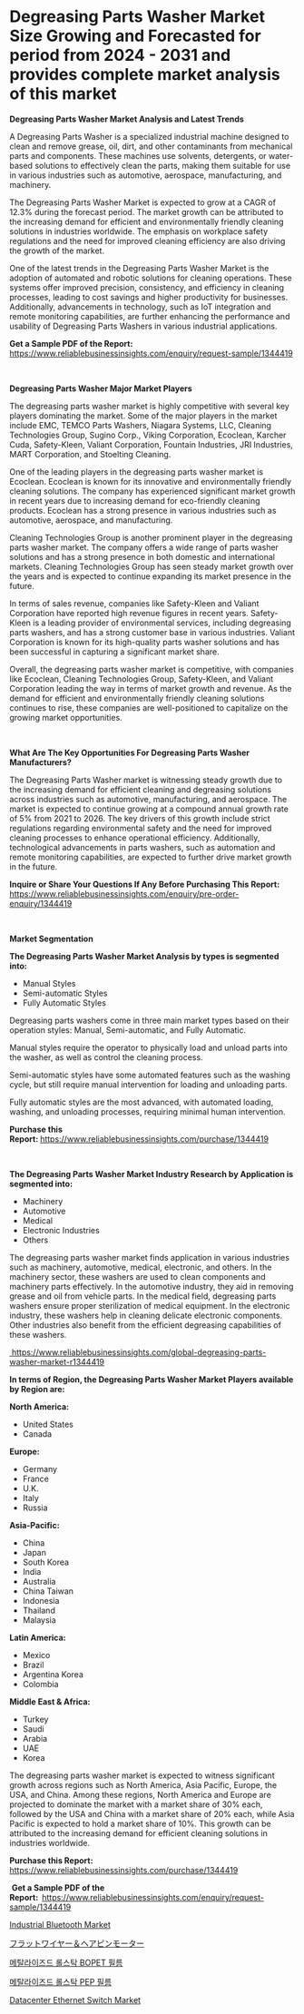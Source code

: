 <p><h1>Degreasing Parts Washer Market Size Growing and Forecasted for period from 2024 - 2031 and provides complete market analysis of this market</h1></p><p><strong>Degreasing Parts Washer Market Analysis and Latest Trends</strong></p>
<p><p>A Degreasing Parts Washer is a specialized industrial machine designed to clean and remove grease, oil, dirt, and other contaminants from mechanical parts and components. These machines use solvents, detergents, or water-based solutions to effectively clean the parts, making them suitable for use in various industries such as automotive, aerospace, manufacturing, and machinery.</p><p>The Degreasing Parts Washer Market is expected to grow at a CAGR of 12.3% during the forecast period. The market growth can be attributed to the increasing demand for efficient and environmentally friendly cleaning solutions in industries worldwide. The emphasis on workplace safety regulations and the need for improved cleaning efficiency are also driving the growth of the market.</p><p>One of the latest trends in the Degreasing Parts Washer Market is the adoption of automated and robotic solutions for cleaning operations. These systems offer improved precision, consistency, and efficiency in cleaning processes, leading to cost savings and higher productivity for businesses. Additionally, advancements in technology, such as IoT integration and remote monitoring capabilities, are further enhancing the performance and usability of Degreasing Parts Washers in various industrial applications.</p></p>
<p><strong>Get a Sample PDF of the Report:&nbsp;</strong> <a href="https://www.reliablebusinessinsights.com/enquiry/request-sample/1344419">https://www.reliablebusinessinsights.com/enquiry/request-sample/1344419</a></p>
<p>&nbsp;</p>
<p><strong>Degreasing Parts Washer Major Market Players</strong></p>
<p><p>The degreasing parts washer market is highly competitive with several key players dominating the market. Some of the major players in the market include EMC, TEMCO Parts Washers, Niagara Systems, LLC, Cleaning Technologies Group, Sugino Corp., Viking Corporation, Ecoclean, Karcher Cuda, Safety-Kleen, Valiant Corporation, Fountain Industries, JRI Industries, MART Corporation, and Stoelting Cleaning.</p><p>One of the leading players in the degreasing parts washer market is Ecoclean. Ecoclean is known for its innovative and environmentally friendly cleaning solutions. The company has experienced significant market growth in recent years due to increasing demand for eco-friendly cleaning products. Ecoclean has a strong presence in various industries such as automotive, aerospace, and manufacturing.</p><p>Cleaning Technologies Group is another prominent player in the degreasing parts washer market. The company offers a wide range of parts washer solutions and has a strong presence in both domestic and international markets. Cleaning Technologies Group has seen steady market growth over the years and is expected to continue expanding its market presence in the future.</p><p>In terms of sales revenue, companies like Safety-Kleen and Valiant Corporation have reported high revenue figures in recent years. Safety-Kleen is a leading provider of environmental services, including degreasing parts washers, and has a strong customer base in various industries. Valiant Corporation is known for its high-quality parts washer solutions and has been successful in capturing a significant market share.</p><p>Overall, the degreasing parts washer market is competitive, with companies like Ecoclean, Cleaning Technologies Group, Safety-Kleen, and Valiant Corporation leading the way in terms of market growth and revenue. As the demand for efficient and environmentally friendly cleaning solutions continues to rise, these companies are well-positioned to capitalize on the growing market opportunities.</p></p>
<p>&nbsp;</p>
<p><strong>What Are The Key Opportunities For Degreasing Parts Washer Manufacturers?</strong></p>
<p><p>The Degreasing Parts Washer market is witnessing steady growth due to the increasing demand for efficient cleaning and degreasing solutions across industries such as automotive, manufacturing, and aerospace. The market is expected to continue growing at a compound annual growth rate of 5% from 2021 to 2026. The key drivers of this growth include strict regulations regarding environmental safety and the need for improved cleaning processes to enhance operational efficiency. Additionally, technological advancements in parts washers, such as automation and remote monitoring capabilities, are expected to further drive market growth in the future.</p></p>
<p><strong>Inquire or Share Your Questions If Any Before Purchasing This Report:</strong> <a href="https://www.reliablebusinessinsights.com/enquiry/pre-order-enquiry/1344419">https://www.reliablebusinessinsights.com/enquiry/pre-order-enquiry/1344419</a></p>
<p>&nbsp;</p>
<p><strong>Market Segmentation</strong></p>
<p><strong>The Degreasing Parts Washer Market Analysis by types is segmented into:</strong></p>
<p><ul><li>Manual Styles</li><li>Semi-automatic Styles</li><li>Fully Automatic Styles</li></ul></p>
<p><p>Degreasing parts washers come in three main market types based on their operation styles: Manual, Semi-automatic, and Fully Automatic. </p><p>Manual styles require the operator to physically load and unload parts into the washer, as well as control the cleaning process. </p><p>Semi-automatic styles have some automated features such as the washing cycle, but still require manual intervention for loading and unloading parts.</p><p>Fully automatic styles are the most advanced, with automated loading, washing, and unloading processes, requiring minimal human intervention.</p></p>
<p><strong>Purchase this Report:&nbsp;</strong><a href="https://www.reliablebusinessinsights.com/purchase/1344419">https://www.reliablebusinessinsights.com/purchase/1344419</a></p>
<p>&nbsp;</p>
<p><strong>The Degreasing Parts Washer Market Industry Research by Application is segmented into:</strong></p>
<p><ul><li>Machinery</li><li>Automotive</li><li>Medical</li><li>Electronic Industries</li><li>Others</li></ul></p>
<p><p>The degreasing parts washer market finds application in various industries such as machinery, automotive, medical, electronic, and others. In the machinery sector, these washers are used to clean components and machinery parts effectively. In the automotive industry, they aid in removing grease and oil from vehicle parts. In the medical field, degreasing parts washers ensure proper sterilization of medical equipment. In the electronic industry, these washers help in cleaning delicate electronic components. Other industries also benefit from the efficient degreasing capabilities of these washers.</p></p>
<p><a href="https://www.reliablebusinessinsights.com/global-degreasing-parts-washer-market-r1344419">&nbsp;https://www.reliablebusinessinsights.com/global-degreasing-parts-washer-market-r1344419</a></p>
<p><strong>In terms of Region, the Degreasing Parts Washer Market Players available by Region are:</strong></p>
<p>
    <p> <strong> North America: </strong>
        <ul>
            <li>United States</li>
            <li>Canada</li>
        </ul>
        </p> 
    <p> <strong> Europe: </strong>
        <ul>
            <li>Germany</li>
            <li>France</li>
            <li>U.K.</li>
            <li>Italy</li>
            <li>Russia</li>
        </ul>
        </p> 
    <p> <strong> Asia-Pacific: </strong>
        <ul>
            <li>China</li>
            <li>Japan</li>
            <li>South Korea</li>
            <li>India</li>
            <li>Australia</li>
            <li>China Taiwan</li>
            <li>Indonesia</li>
            <li>Thailand</li>
            <li>Malaysia</li>
        </ul>
        </p> 
    <p> <strong> Latin America: </strong>
        <ul>
            <li>Mexico</li>
            <li>Brazil</li>
            <li>Argentina Korea</li>
            <li>Colombia</li>
        </ul>
        </p> 
    <p> <strong> Middle East & Africa: </strong>
        <ul>
            <li>Turkey</li>
            <li>Saudi</li>
            <li>Arabia</li>
            <li>UAE</li>
            <li>Korea</li>
        </ul>
    </p>
    </p>
<p><p>The degreasing parts washer market is expected to witness significant growth across regions such as North America, Asia Pacific, Europe, the USA, and China. Among these regions, North America and Europe are projected to dominate the market with a market share of 30% each, followed by the USA and China with a market share of 20% each, while Asia Pacific is expected to hold a market share of 10%. This growth can be attributed to the increasing demand for efficient cleaning solutions in industries worldwide.</p></p>
<p><strong>Purchase this Report: </strong><a href="https://www.reliablebusinessinsights.com/purchase/1344419">https://www.reliablebusinessinsights.com/purchase/1344419</a></p>
<p>&nbsp;<strong>Get a Sample PDF of the Report:&nbsp;&nbsp;</strong><a href="https://www.reliablebusinessinsights.com/enquiry/request-sample/1344419">https://www.reliablebusinessinsights.com/enquiry/request-sample/1344419</a></p>
<p><strong></strong></p>
<p><p><a href="https://issuu.com/reportprime-2/docs/industrial-bluetooth-market-size-2030.pptx">Industrial Bluetooth Market</a></p><p><a href="https://github.com/one-cool-chick/Market-Research-Report-List-1/blob/main/809084799977.md">フラットワイヤー＆ヘアピンモーター</a></p><p><a href="https://github.com/AlexanderElliott1993/Market-Research-Report-List-1/blob/main/679738091309.md">메탈라이즈드 롤스탁 BOPET 필름</a></p><p><a href="https://github.com/bbbexter1/Market-Research-Report-List-1/blob/main/204585391308.md">메탈라이즈드 롤스탁 PEP 필름</a></p><p><a href="https://github.com/gladysalidde/Market-Research-Report-List-1/blob/main/datacenter-ethernet-switch-market.md">Datacenter Ethernet Switch Market</a></p></p>